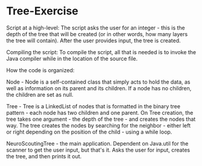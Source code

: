 # Tree-Exercise

Script at a high-level:
  The script asks the user for an integer - this is the depth of the tree that will be created (or in other words, how many layers the tree will contain). After the user provides input, the tree is created.
  
Compiling the script:
  To compile the script, all that is needed is to invoke the Java compiler while in the location of the source file.
  
How the code is organized:

  Node - Node is a self-contained class that simply acts to hold the data, as well as information on its parent and its children. If a node has no children, the children are set as null.
  
  Tree - Tree is a LinkedList of nodes that is formatted in the binary tree pattern - each node has two children and one parent. On Tree creation, the tree takes one argument - the depth of the tree - and creates the nodes that way. The tree creates the nodes by searching for the neighbor - either left or right depending on the position of the child - using a while loop.
  
  NeuroScoutingTree - the main application. Dependent on Java.util for the scanner to get the user input, but that's it. Asks the user for input, creates the tree, and then prints it out.
